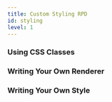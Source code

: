 ```yaml
---
title: Custom Styling RPD
id: styling
level: 1
---
```


### Using CSS Classes

### Writing Your Own Renderer

### Writing Your Own Style
